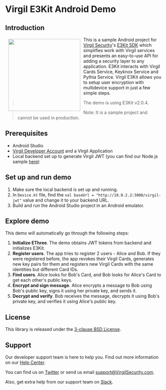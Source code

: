 # Virgil E3Kit Android Demo

## Introduction

<a href="https://developer.virgilsecurity.com/docs"><img width="230px" src="https://cdn.virgilsecurity.com/assets/images/github/logos/virgil-logo-red.png" align="left" hspace="10" vspace="6"></a> This is a sample Android project for [Virgil Security](https://virgilsecurity.com)'s [E3Kit SDK](https://github.com/VirgilSecurity/virgil-e3kit-x) which simplifies work with Virgil services and presents an easy-to-use API for adding a security layer to any application. E3Kit interacts with Virgil Cards Service, Keyknox Service and Pythia Service.
Virgil E3Kit allows you to setup user encryption with multidevice support in just a few simple steps.

> The demo is using E3Kit v2.0.4.

> Note: It is a sample project and cannot be used in production.

## Prerequisites

- Android Studio
- [Virgil Developer Account](https://dashboard.virgilsecurity.com/) and a Virgil Application
- Local backend set up to generate Virgil JWT (you can find our Node.js sample [here](https://github.com/VirgilSecurity/sample-backend-nodejs))

## Set up and run demo

1. Make sure the local backend is set up and running.
2. In `Device.kt` file, find the `val baseUrl = "http://10.0.2.2:3000/virgil-jwt"` value and change it to your backend URL.
3. Build and run the Android Studio project in an Android emulator.

## Explore demo

This demo will automatically go through the following steps:
1. **Initialize EThree**. The demo obtains JWT tokens from backend and initializes E3Kit.
2. **Register users**. The app tries to register 2 users - Alice and Bob. If they were registered before, the app revokes their Virgil Cards, generates new key pairs for them and registers new Virgil Cards with the same identities but different Card IDs.
3. **Find users**. Alice looks for Bob's Card, and Bob looks for Alice's Card to get each other's public keys.
4. **Encrypt and sign message**. Alice encrypts a message to Bob using Bob's public key, signs it using her private key, and sends it.
5. **Decrypt and verify**. Bob receives the message, decrypts it using Bob's private key, and verifies it using Alice's public key.

## License

This library is released under the [3-clause BSD License](LICENSE.md).

## Support
Our developer support team is here to help you. Find out more information on our [Help Center](https://help.virgilsecurity.com/).

You can find us on [Twitter](https://twitter.com/VirgilSecurity) or send us email support@VirgilSecurity.com.

Also, get extra help from our support team on [Slack](https://virgilsecurity.com/join-community).

